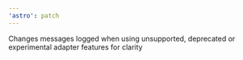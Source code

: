 ```yaml
---
'astro': patch
---
```


Changes messages logged when using unsupported, deprecated or experimental adapter features for clarity

